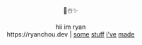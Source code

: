 <p align="center">
🎄☃️✨
</p>
<div align="center">
hii im ryan<br>
https://ryanchou.dev | <a href="https://github.com/ryanchou-dev/onelineaday">some</a> <a href="https://github.com/ryanchou-dev/weeklys">stuff</a> <a href="https://github.com/ryanchou-dev/stresst">i've</a> <a href="https://github.com/ryanchou-dev/cow_gen">made</a>
</div>
